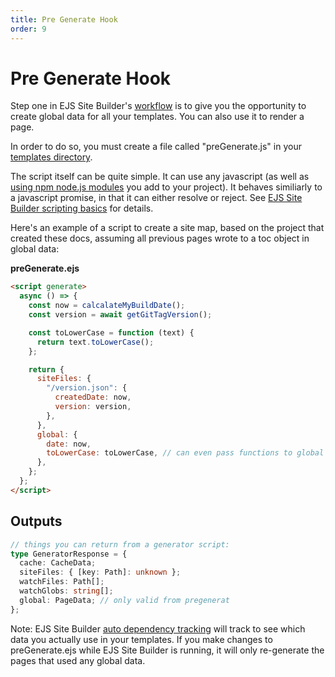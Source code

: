 ```yaml
---
title: Pre Generate Hook
order: 9
---
```


# Pre Generate Hook

Step one in EJS Site Builder's [workflow](/guide/intro/) is to give you the opportunity to create global data for all your templates. You can also use it to render a page.

In order to do so, you must create a file called "preGenerate.js" in your [templates directory](/guide/setup/#directories).

The script itself can be quite simple. It can use any javascript (as well as [using npm node.js modules](/performance/underTheHood/#npm) you add to your project). It behaves similiarly to a javascript promise, in that it can either resolve or reject. See [EJS Site Builder scripting basics](/scripts/) for details.

Here's an example of a script to create a site map, based on the project that created these docs, assuming all previous pages wrote to a toc object in global data:

**preGenerate.ejs**

```html
<script generate>
  async () => {
    const now = calcalateMyBuildDate();
    const version = await getGitTagVersion();

    const toLowerCase = function (text) {
      return text.toLowerCase();
    };

    return {
      siteFiles: {
        "/version.json": {
          createdDate: now,
          version: version,
        },
      },
      global: {
        date: now,
        toLowerCase: toLowerCase, // can even pass functions to global data
      },
    };
  };
</script>
```

## Outputs

```typescript
// things you can return from a generator script:
type GeneratorResponse = {
  cache: CacheData;
  siteFiles: { [key: Path]: unknown };
  watchFiles: Path[];
  watchGlobs: string[];
  global: PageData; // only valid from pregenerat
};
```

Note: EJS Site Builder [auto dependency tracking](/performance/dependencyTracking/) will track to see which
data you actually use in your templates. If you make changes to preGenerate.ejs
while EJS Site Builder is running, it will only re-generate the pages that used
any global data.
